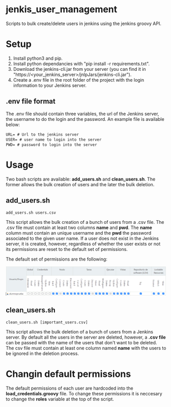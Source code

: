 # jenkis_user_management
Scripts to bulk create/delete users in jenkins using the jenkins groovy API.

# Setup

1. Install python3 and pip.
2. Install python dependancies with "pip install -r requirements.txt".
3. Download the jenkins-cli.jar from your server (you can find it in "https://<your_jenkins_server>/jnlpJars/jenkins-cli.jar").
4. Create a .env file in the root folder of the project with the login information to your Jenkins server.

## .env file format

The .env file should contain three variables, the url of the Jenkins server, the username to do the login and the password. 
An example file is available below:

```
URL= # Url to the jenkins server
USER= # user name to login into the server
PWD= # password to login into the server
```

# Usage
Two bash scripts are available: **add_users.sh** and **clean_users.sh**. The former allows the bulk creation of users and the later the bulk deletion.

## add_users.sh 

```
add_users.sh users.csv
```

This script allows the bulk creation of a bunch of users from a .csv file. The .csv file must contain at least two columns **name** and **pwd**. 
The **name** column must contain an unique username and the **pwd** the password associated to the given user name. 
If a user does not exist in the Jenkins server, it is created, however, regardless of whether the user exists or not its permissions are reset to the default set of permissions.

The default set of permissions are the following:

![perimissions matrix](permissions.png)

## clean_users.sh

```
clean_users.sh [important_users.csv]
```

This script allows the bulk deletion of a bunch of users from a Jenkins server. By default all the users in the server are deleted, however, 
a **.csv file** can be passed with the name of the users that don't want to be deleted. The csv file must contain at least one column named **name** 
with the users to be ignored in the deletion process.

# Changin default permissions

The default permissions of each user are hardcoded into the **load_credentials.groovy** file. To change these permissions it is neccesary to change the **roles** variable at the
top of the script.



